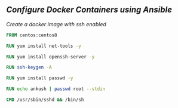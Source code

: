 _Configure Docker Containers using Ansible_
---

_Create a docker image with ssh enabled_

```Dockerfile
FROM centos:centos8

RUN yum install net-tools -y

RUN yum install openssh-server -y

RUN ssh-keygen -A

RUN yum install passwd -y

RUN echo ankush | passwd root --stdin

CMD /usr/sbin/sshd && /bin/sh 
```

